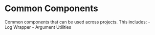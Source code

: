# Common Components

Common components that can be used across projects. This includes:
    - Log Wrapper
    - Argument Utilities
